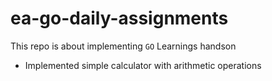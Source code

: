 # ea-go-daily-assignments

This repo is about implementing `GO` Learnings handson

- Implemented simple calculator with arithmetic operations
